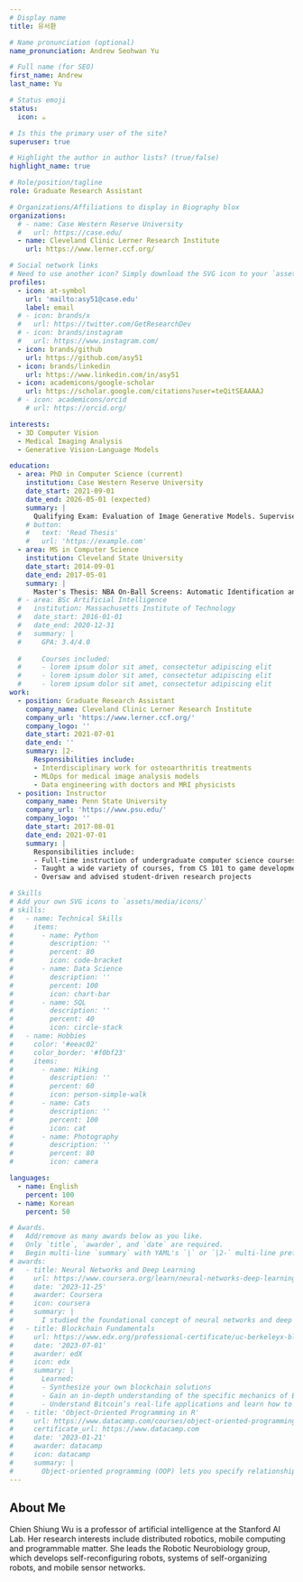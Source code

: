 ```yaml
---
# Display name
title: 유서환

# Name pronunciation (optional)
name_pronunciation: Andrew Seohwan Yu

# Full name (for SEO)
first_name: Andrew
last_name: Yu

# Status emoji
status:
  icon: ☕️

# Is this the primary user of the site?
superuser: true

# Highlight the author in author lists? (true/false)
highlight_name: true

# Role/position/tagline
role: Graduate Research Assistant

# Organizations/Affiliations to display in Biography blox
organizations:
  # - name: Case Western Reserve University
  #   url: https://case.edu/
  - name: Cleveland Clinic Lerner Research Institute
    url: https://www.lerner.ccf.org/

# Social network links
# Need to use another icon? Simply download the SVG icon to your `assets/media/icons/` folder.
profiles:
  - icon: at-symbol
    url: 'mailto:asy51@case.edu'
    label: email
  # - icon: brands/x
  #   url: https://twitter.com/GetResearchDev
  # - icon: brands/instagram
  #   url: https://www.instagram.com/
  - icon: brands/github
    url: https://github.com/asy51
  - icon: brands/linkedin
    url: https://www.linkedin.com/in/asy51
  - icon: academicons/google-scholar
    url: https://scholar.google.com/citations?user=teQitSEAAAAJ
  # - icon: academicons/orcid
    # url: https://orcid.org/

interests:
  - 3D Computer Vision
  - Medical Imaging Analysis
  - Generative Vision-Language Models

education:
  - area: PhD in Computer Science (current)
    institution: Case Western Reserve University
    date_start: 2021-09-01
    date_end: 2026-05-01 (expected)
    summary: |
      Qualifying Exam: Evaluation of Image Generative Models. Supervised by [Dr. Vipin Chaudhary](https://case.edu/engineering/about/faculty-and-staff-directory/vipin-chaudhary)
    # button:
    #   text: 'Read Thesis'
    #   url: 'https://example.com'
  - area: MS in Computer Science
    institution: Cleveland State University
    date_start: 2014-09-01
    date_end: 2017-05-01
    summary: |
      Master's Thesis: NBA On-Ball Screens: Automatic Identification and Analysis of Basketball Plays. Supervised by [Dr. Sunnie Sun Chung](https://eecs.csuohio.edu/~sschung/)
  # - area: BSc Artificial Intelligence
  #   institution: Massachusetts Institute of Technology
  #   date_start: 2016-01-01
  #   date_end: 2020-12-31
  #   summary: |
  #     GPA: 3.4/4.0
      
  #     Courses included:
  #     - lorem ipsum dolor sit amet, consectetur adipiscing elit
  #     - lorem ipsum dolor sit amet, consectetur adipiscing elit
  #     - lorem ipsum dolor sit amet, consectetur adipiscing elit
work:
  - position: Graduate Research Assistant
    company_name: Cleveland Clinic Lerner Research Institute
    company_url: 'https://www.lerner.ccf.org/'
    company_logo: ''
    date_start: 2021-07-01
    date_end: ''
    summary: |2-
      Responsibilities include:
      - Interdisciplinary work for osteoarthritis treatments
      - MLOps for medical image analysis models
      - Data engineering with doctors and MRI physicists
  - position: Instructor
    company_name: Penn State University
    company_url: 'https://www.psu.edu/'
    company_logo: ''
    date_start: 2017-08-01
    date_end: 2021-07-01
    summary: |
      Responsibilities include:
      - Full-time instruction of undergraduate computer science courses
      - Taught a wide variety of courses, from CS 101 to game development
      - Oversaw and advised student-driven research projects

# Skills
# Add your own SVG icons to `assets/media/icons/`
# skills:
#   - name: Technical Skills
#     items:
#       - name: Python
#         description: ''
#         percent: 80
#         icon: code-bracket
#       - name: Data Science
#         description: ''
#         percent: 100
#         icon: chart-bar
#       - name: SQL
#         description: ''
#         percent: 40
#         icon: circle-stack
#   - name: Hobbies
#     color: '#eeac02'
#     color_border: '#f0bf23'
#     items:
#       - name: Hiking
#         description: ''
#         percent: 60
#         icon: person-simple-walk
#       - name: Cats
#         description: ''
#         percent: 100
#         icon: cat
#       - name: Photography
#         description: ''
#         percent: 80
#         icon: camera

languages:
  - name: English
    percent: 100
  - name: Korean
    percent: 50

# Awards.
#   Add/remove as many awards below as you like.
#   Only `title`, `awarder`, and `date` are required.
#   Begin multi-line `summary` with YAML's `|` or `|2-` multi-line prefix and indent 2 spaces below.
# awards:
#   - title: Neural Networks and Deep Learning
#     url: https://www.coursera.org/learn/neural-networks-deep-learning
#     date: '2023-11-25'
#     awarder: Coursera
#     icon: coursera
#     summary: |
#       I studied the foundational concept of neural networks and deep learning. By the end, I was familiar with the significant technological trends driving the rise of deep learning; build, train, and apply fully connected deep neural networks; implement efficient (vectorized) neural networks; identify key parameters in a neural network’s architecture; and apply deep learning to your own applications.
#   - title: Blockchain Fundamentals
#     url: https://www.edx.org/professional-certificate/uc-berkeleyx-blockchain-fundamentals
#     date: '2023-07-01'
#     awarder: edX
#     icon: edx
#     summary: |
#       Learned:
#       - Synthesize your own blockchain solutions
#       - Gain an in-depth understanding of the specific mechanics of Bitcoin
#       - Understand Bitcoin’s real-life applications and learn how to attack and destroy Bitcoin, Ethereum, smart contracts and Dapps, and alternatives to Bitcoin’s Proof-of-Work consensus algorithm
#   - title: 'Object-Oriented Programming in R'
#     url: https://www.datacamp.com/courses/object-oriented-programming-with-s3-and-r6-in-r
#     certificate_url: https://www.datacamp.com
#     date: '2023-01-21'
#     awarder: datacamp
#     icon: datacamp
#     summary: |
#       Object-oriented programming (OOP) lets you specify relationships between functions and the objects that they can act on, helping you manage complexity in your code. This is an intermediate level course, providing an introduction to OOP, using the S3 and R6 systems. S3 is a great day-to-day R programming tool that simplifies some of the functions that you write. R6 is especially useful for industry-specific analyses, working with web APIs, and building GUIs.
---
```


## About Me

Chien Shiung Wu is a professor of artificial intelligence at the Stanford AI Lab. Her research interests include distributed robotics, mobile computing and programmable matter. She leads the Robotic Neurobiology group, which develops self-reconfiguring robots, systems of self-organizing robots, and mobile sensor networks.
